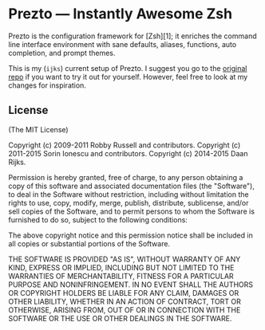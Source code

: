 Prezto — Instantly Awesome Zsh
==============================

Prezto is the configuration framework for [Zsh][1]; it enriches the command line
interface environment with sane defaults, aliases, functions, auto completion,
and prompt themes.

This is my (`ijks`) current setup of Prezto. I suggest you go to the [original repo](https://github.com/sorin-ionescu/prezto) if you want to try it out for yourself. However, feel free to look at my changes for inspiration.

License
-------

(The MIT License)

Copyright (c) 2009-2011 Robby Russell and contributors.
Copyright (c) 2011-2015 Sorin Ionescu and contributors.
Copyright (c) 2014-2015 Daan Rijks.

Permission is hereby granted, free of charge, to any person obtaining a copy of
this software and associated documentation files (the "Software"), to deal in
the Software without restriction, including without limitation the rights to
use, copy, modify, merge, publish, distribute, sublicense, and/or sell copies
of the Software, and to permit persons to whom the Software is furnished to do
so, subject to the following conditions:

The above copyright notice and this permission notice shall be included in all
copies or substantial portions of the Software.

THE SOFTWARE IS PROVIDED "AS IS", WITHOUT WARRANTY OF ANY KIND, EXPRESS OR
IMPLIED, INCLUDING BUT NOT LIMITED TO THE WARRANTIES OF MERCHANTABILITY,
FITNESS FOR A PARTICULAR PURPOSE AND NONINFRINGEMENT. IN NO EVENT SHALL THE
AUTHORS OR COPYRIGHT HOLDERS BE LIABLE FOR ANY CLAIM, DAMAGES OR OTHER
LIABILITY, WHETHER IN AN ACTION OF CONTRACT, TORT OR OTHERWISE, ARISING FROM,
OUT OF OR IN CONNECTION WITH THE SOFTWARE OR THE USE OR OTHER DEALINGS IN THE
SOFTWARE.
